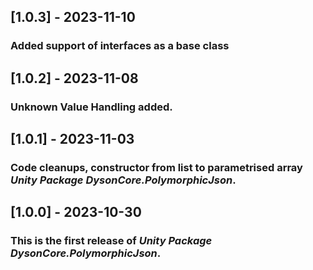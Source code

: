 ## [1.0.3] - 2023-11-10
### Added support of interfaces as a base class

## [1.0.2] - 2023-11-08
### Unknown Value Handling added.

## [1.0.1] - 2023-11-03
### Code cleanups, constructor from list to parametrised array  *Unity Package DysonCore.PolymorphicJson*.

## [1.0.0] - 2023-10-30
### This is the first release of *Unity Package DysonCore.PolymorphicJson*.